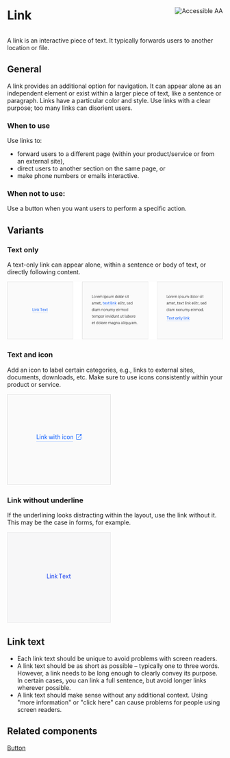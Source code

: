 <div style="display: inline-flex; align-items: center; justify-content: space-between; width: 100%;">
    <h1>Link</h1>
    <img src="assets/tag-aa.svg" alt="Accessible AA" />
</div>

A link is an interactive piece of text. It typically forwards users to another location or file.

## General

A link provides an additional option for navigation. It can appear alone as an independent element or exist within a larger piece of text, like a sentence or paragraph. Links have a particular color and style. Use links with a clear purpose; too many links can disorient users.

### When to use

Use links to:

- forward users to a different page (within your product/service or from an external site),
- direct users to another section on the same page, or
- make phone numbers or emails interactive.

### When not to use:

Use a button when you want users to perform a specific action.

## Variants

### Text only

A text-only link can appear alone, within a sentence or body of text, or directly following content.

![Image Name](./img/text_only.png)

### Text and icon

Add an icon to label certain categories, e.g., links to external sites, documents, downloads, etc. Make sure to use icons consistently within your product or service.

![Image Name](./img/link_icon.png)

### Link without underline

If the underlining looks distracting within the layout, use the link without it. This may be the case in forms, for example.

![Image Name](assets/3_components/link/link_no_underline.png)

## Link text

- Each link text should be unique to avoid problems with screen readers.
- A link text should be as short as possible – typically one to three words. However, a link needs to be long enough to clearly convey its purpose. In certain cases, you can link a full sentence, but avoid longer links wherever possible.
- A link text should make sense without any additional context. Using "more information" or "click here" can cause problems for people using screen readers.

<!--## Sizes

Choose the size based on the body text you are using.

### Large

20px

![Image Name](./img/link_large.png)

### Small

16px

![Image Name](./img/link_small.png)-->

## Related components

<a href="?path=/usage/components-button--standard">Button</a>
